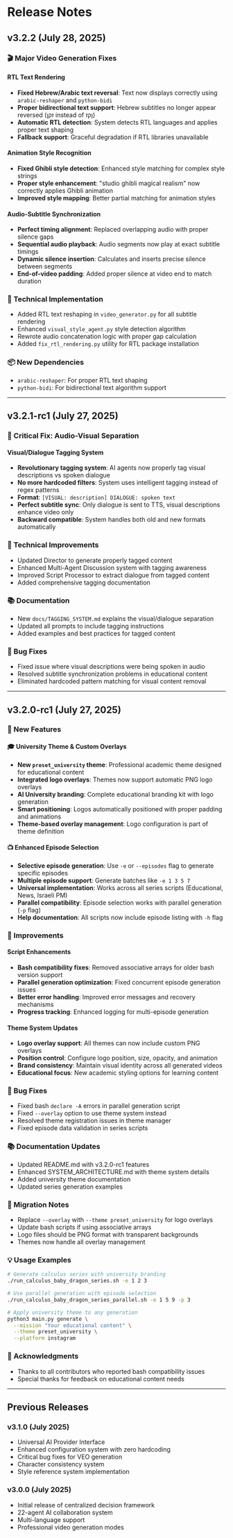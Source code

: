# Release Notes

## v3.2.2 (July 28, 2025)

### 🎬 Major Video Generation Fixes

#### RTL Text Rendering
- **Fixed Hebrew/Arabic text reversal**: Text now displays correctly using `arabic-reshaper` and `python-bidi`
- **Proper bidirectional text support**: Hebrew subtitles no longer appear reversed (זקן instead of ןקז)
- **Automatic RTL detection**: System detects RTL languages and applies proper text shaping
- **Fallback support**: Graceful degradation if RTL libraries unavailable

#### Animation Style Recognition 
- **Fixed Ghibli style detection**: Enhanced style matching for complex style strings
- **Proper style enhancement**: "studio ghibli magical realism" now correctly applies Ghibli animation
- **Improved style mapping**: Better partial matching for animation styles

#### Audio-Subtitle Synchronization
- **Perfect timing alignment**: Replaced overlapping audio with proper silence gaps
- **Sequential audio playback**: Audio segments now play at exact subtitle timings
- **Dynamic silence insertion**: Calculates and inserts precise silence between segments
- **End-of-video padding**: Added proper silence at video end to match duration

### 🔧 Technical Implementation
- Added RTL text reshaping in `video_generator.py` for all subtitle rendering
- Enhanced `visual_style_agent.py` style detection algorithm
- Rewrote audio concatenation logic with proper gap calculation
- Added `fix_rtl_rendering.py` utility for RTL package installation

### 📦 New Dependencies
- `arabic-reshaper`: For proper RTL text shaping
- `python-bidi`: For bidirectional text algorithm support

---

## v3.2.1-rc1 (July 27, 2025)

### 🎯 Critical Fix: Audio-Visual Separation

#### Visual/Dialogue Tagging System
- **Revolutionary tagging system**: AI agents now properly tag visual descriptions vs spoken dialogue
- **No more hardcoded filters**: System uses intelligent tagging instead of regex patterns
- **Format**: `[VISUAL: description] DIALOGUE: spoken text`
- **Perfect subtitle sync**: Only dialogue is sent to TTS, visual descriptions enhance video only
- **Backward compatible**: System handles both old and new formats automatically

### 🔧 Technical Improvements
- Updated Director to generate properly tagged content
- Enhanced Multi-Agent Discussion system with tagging awareness
- Improved Script Processor to extract dialogue from tagged content
- Added comprehensive tagging documentation

### 📚 Documentation
- New `docs/TAGGING_SYSTEM.md` explains the visual/dialogue separation
- Updated all prompts to include tagging instructions
- Added examples and best practices for tagged content

### 🐛 Bug Fixes
- Fixed issue where visual descriptions were being spoken in audio
- Resolved subtitle synchronization problems in educational content
- Eliminated hardcoded pattern matching for visual content removal

---

## v3.2.0-rc1 (July 27, 2025)

### 🎉 New Features

#### 🎓 University Theme & Custom Overlays
- **New `preset_university` theme**: Professional academic theme designed for educational content
- **Integrated logo overlays**: Themes now support automatic PNG logo overlays
- **AI University branding**: Complete educational branding kit with logo generation
- **Smart positioning**: Logos automatically positioned with proper padding and animations
- **Theme-based overlay management**: Logo configuration is part of theme definition

#### 📺 Enhanced Episode Selection
- **Selective episode generation**: Use `-e` or `--episodes` flag to generate specific episodes
- **Multiple episode support**: Generate batches like `-e 1 3 5 7`
- **Universal implementation**: Works across all series scripts (Educational, News, Israeli PM)
- **Parallel compatibility**: Episode selection works with parallel generation (`-p` flag)
- **Help documentation**: All scripts now include episode listing with `-h` flag

### 🔧 Improvements

#### Script Enhancements
- **Bash compatibility fixes**: Removed associative arrays for older bash version support
- **Parallel generation optimization**: Fixed concurrent episode generation issues
- **Better error handling**: Improved error messages and recovery mechanisms
- **Progress tracking**: Enhanced logging for multi-episode generation

#### Theme System Updates
- **Logo overlay support**: All themes can now include custom PNG overlays
- **Position control**: Configure logo position, size, opacity, and animation
- **Brand consistency**: Maintain visual identity across all generated videos
- **Educational focus**: New academic styling options for learning content

### 🐛 Bug Fixes
- Fixed bash `declare -A` errors in parallel generation script
- Fixed `--overlay` option to use theme system instead
- Resolved theme registration issues in theme manager
- Fixed episode data validation in series scripts

### 📚 Documentation Updates
- Updated README.md with v3.2.0-rc1 features
- Enhanced SYSTEM_ARCHITECTURE.md with theme system details
- Added university theme documentation
- Updated series generation examples

### 🔄 Migration Notes
- Replace `--overlay` with `--theme preset_university` for logo overlays
- Update bash scripts if using associative arrays
- Logo files should be PNG format with transparent backgrounds
- Themes now handle all overlay management

### 💡 Usage Examples

```bash
# Generate calculus series with university branding
./run_calculus_baby_dragon_series.sh -e 1 2 3

# Use parallel generation with episode selection
./run_calculus_baby_dragon_series_parallel.sh -e 1 5 9 -p 3

# Apply university theme to any generation
python3 main.py generate \
  --mission "Your educational content" \
  --theme preset_university \
  --platform instagram
```

### 🙏 Acknowledgments
- Thanks to all contributors who reported bash compatibility issues
- Special thanks for feedback on educational content needs

---

## Previous Releases

### v3.1.0 (July 2025)
- Universal AI Provider Interface
- Enhanced configuration system with zero hardcoding
- Critical bug fixes for VEO generation
- Character consistency system
- Style reference system implementation

### v3.0.0 (July 2025)
- Initial release of centralized decision framework
- 22-agent AI collaboration system
- Multi-language support
- Professional video generation modes